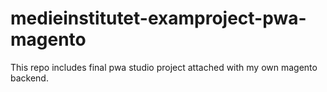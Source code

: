  # medieinstitutet-examproject-pwa-magento
This repo includes final pwa studio project attached with my own magento backend.
